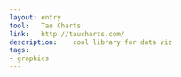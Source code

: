 ```yaml
---
layout: entry
tool:	Tau Charts
link:	http://taucharts.com/
description:	cool library for data viz
tags:
- graphics	
---
```

